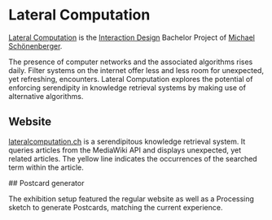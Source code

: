# Lateral Computation

[Lateral Computation](https://lateralcomputation.ch) is the [Interaction Design](https://iad.zhdk.ch) Bachelor Project of [Michael Schönenberger](https://michaelschoenenberger.ch).

The presence of computer networks and the associated algorithms rises daily. Filter systems on the internet offer less and less room for unexpected, yet refreshing, encounters. Lateral Computation explores the potential of enforcing serendipity in knowledge retrieval systems by making use of alternative algorithms.

## Website

[lateralcomputation.ch](https://lateralcomputation.ch) is a serendipitous knowledge retrieval system. It queries articles from the MediaWiki API and displays unexpected, yet related articles. The yellow line indicates the occurrences of the searched term within the article.

## Postcard generator

The exhibition setup featured the regular website as well as a Processing sketch to generate Postcards, matching the current experience.
